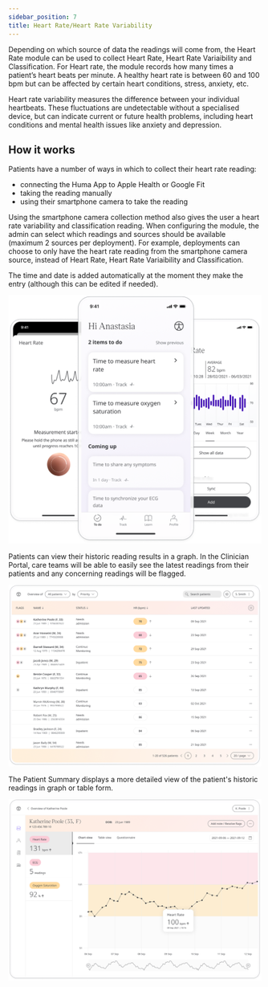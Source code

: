 ```yaml
---
sidebar_position: 7
title: Heart Rate/Heart Rate Variability
---
```


Depending on which source of data the readings will come from, the Heart Rate module can be used to collect Heart Rate, Heart Rate Variaibility and Classification. For Heart rate, the module records how many times a patient’s heart beats per minute. A healthy heart rate is between 60 and 100 bpm but can be affected by certain heart conditions, stress, anxiety, etc. 

Heart rate variability measures the difference between your individual heartbeats. These fluctuations are undetectable without a specialised device, but can indicate current or future health problems, including heart conditions and mental health issues like anxiety and depression.

## How it works

Patients have a number of ways in which to collect their heart rate reading:

- connecting the Huma App to Apple Health or Google Fit
- taking the reading manually  
- using their smartphone camera to take the reading

Using the smartphone camera collection method also gives the user a heart rate variability and classification reading. When configuring the module, the admin can select which readings and sources should be available (maximum 2 sources per deployment). For example, deployments can choose to only have the heart rate reading from the smartphone camera source, instead of Heart Rate, Heart Rate Variaibility and Classification.

The time and date is added automatically at the moment they make the entry (although this can be edited if needed). 

![Adding heart rate to the Huma App](./assets/heart-rate.png)

Patients can view their historic reading results in a graph. In the Clinician Portal, care teams will be able to easily see the latest readings from their patients and any concerning readings will be flagged.  

![View patient heart rate in the Clinician Portal](./assets/cp-patient-list-heart-rate.png)

The Patient Summary displays a more detailed view of the patient's historic readings in graph or table form.

![View patient heart rate in the Clinician Portal](./assets/cp-module-details-heart-rate.png)
